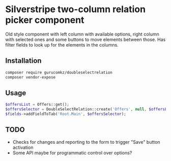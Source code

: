 # Silverstripe two-column relation picker component 

Old style component with left column with available options, right column with selected ones and some buttons to move elements between those.
Has filter fields to look up for the elements in the columns.

## Installation 

```bash
composer require gurucomkz/doubleselectrelation
composer vendor-expose
```

## Usage

```php
$offersList = Offers::get();
$offersSelector = DoubleSelectRelation::create('Offers', null, $offersList);
$fields->addFieldToTab('Root.Main', $offersSelector);
```

## TODO

* Checks for changes and reporting to the form to trigger "Save" button activation
* Some API maybe for programmatic control over options?
